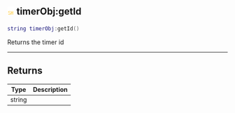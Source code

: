 ## ![shared](.gitbook/assets/shared.png) timerObj:getId


```lua
string timerObj:getId()
```

Returns the timer id



------
## Returns

| Type | Description |
| ---- | ----------: |
| string |  |

